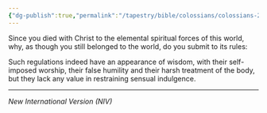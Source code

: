 ```yaml
---
{"dg-publish":true,"permalink":"/tapestry/bible/colossians/colossians-2-20-23b/","title":"Colossians 2:20, 23b","tags":["bible-verse","bible-verse"],"dgHomeLink":true,"dgShowLocalGraph":true,"dgEnableSearch":true}
---
```


Since you died with Christ to the elemental spiritual forces of this world, why, as though you still belonged to the world, do you submit to its rules:

Such regulations indeed have an appearance of wisdom, with their self-imposed worship, their false humility and their harsh treatment of the body, but they lack any value in restraining sensual indulgence.


---
*New International Version (NIV)*